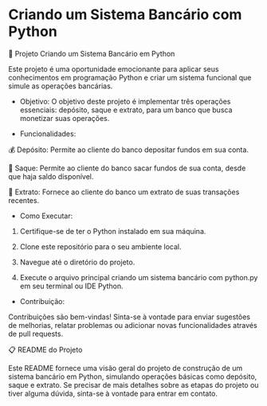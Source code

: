 # Criando um Sistema Bancário com Python

🏦 Projeto Criando um Sistema Bancário em Python 

Este projeto é uma oportunidade emocionante para aplicar seus conhecimentos em programação Python e criar um sistema funcional que simule as operações bancárias.

- Objetivo:
O objetivo deste projeto é implementar três operações essenciais: depósito, saque e extrato, para um banco que busca monetizar suas operações.

- Funcionalidades:

💰 Depósito: Permite ao cliente do banco depositar fundos em sua conta.

💸 Saque: Permite ao cliente do banco sacar fundos de sua conta, desde que haja saldo disponível.

📜 Extrato: Fornece ao cliente do banco um extrato de suas transações recentes.


- Como Executar:

1. Certifique-se de ter o Python instalado em sua máquina.

2. Clone este repositório para o seu ambiente local.

3. Navegue até o diretório do projeto.

4. Execute o arquivo principal criando um sistema bancário com python.py em seu terminal ou IDE Python.

- Contribuição:

Contribuições são bem-vindas! Sinta-se à vontade para enviar sugestões de melhorias, relatar problemas ou adicionar novas funcionalidades através de pull requests.

📋 README do Projeto

Este README fornece uma visão geral do projeto de construção de um sistema bancário em Python, simulando operações básicas como depósito, saque e extrato. Se precisar de mais detalhes sobre as etapas do projeto ou tiver alguma dúvida, sinta-se à vontade para entrar em contato.
